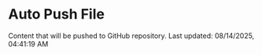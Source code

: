# Auto Push File

Content that will be pushed to GitHub repository.
Last updated: 08/14/2025, 04:41:19 AM